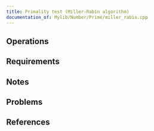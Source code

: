 ```yaml
---
title: Primality test (Miller-Rabin algorithm)
documentation_of: Mylib/Number/Prime/miller_rabin.cpp
---
```


## Operations

## Requirements

## Notes

## Problems

## References
